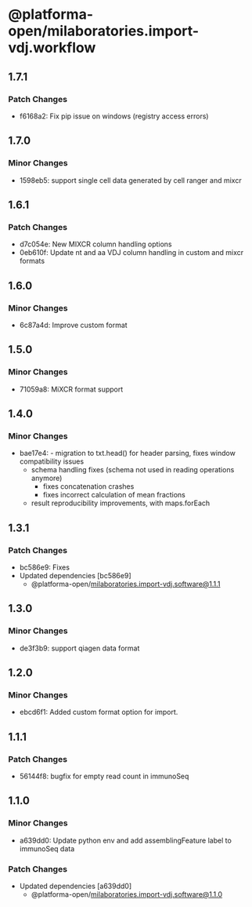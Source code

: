 # @platforma-open/milaboratories.import-vdj.workflow

## 1.7.1

### Patch Changes

- f6168a2: Fix pip issue on windows (registry access errors)

## 1.7.0

### Minor Changes

- 1598eb5: support single cell data generated by cell ranger and mixcr

## 1.6.1

### Patch Changes

- d7c054e: New MIXCR column handling options
- 0eb610f: Update nt and aa VDJ column handling in custom and mixcr formats

## 1.6.0

### Minor Changes

- 6c87a4d: Improve custom format

## 1.5.0

### Minor Changes

- 71059a8: MiXCR format support

## 1.4.0

### Minor Changes

- bae17e4: - migration to txt.head() for header parsing, fixes window compatibility issues
  - schema handling fixes (schema not used in reading operations anymore)
    - fixes concatenation crashes
    - fixes incorrect calculation of mean fractions
  - result reproducibility improvements, with maps.forEach

## 1.3.1

### Patch Changes

- bc586e9: Fixes
- Updated dependencies [bc586e9]
  - @platforma-open/milaboratories.import-vdj.software@1.1.1

## 1.3.0

### Minor Changes

- de3f3b9: support qiagen data format

## 1.2.0

### Minor Changes

- ebcd6f1: Added custom format option for import.

## 1.1.1

### Patch Changes

- 56144f8: bugfix for empty read count in immunoSeq

## 1.1.0

### Minor Changes

- a639dd0: Update python env and add assemblingFeature label to immunoSeq data

### Patch Changes

- Updated dependencies [a639dd0]
  - @platforma-open/milaboratories.import-vdj.software@1.1.0
